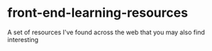 # front-end-learning-resources
A set of resources I've found across the web that you may also find interesting
